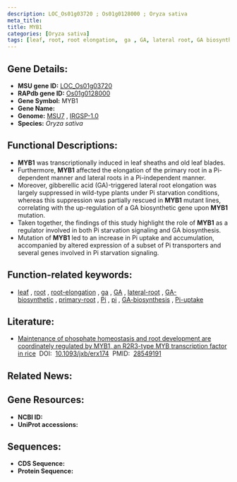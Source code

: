 ```yaml
---
description: LOC_Os01g03720 ; Os01g0128000 ; Oryza sativa
meta_title:
title: MYB1
categories: [Oryza sativa]
tags: [leaf, root, root elongation,  ga , GA, lateral root, GA biosynthetic, primary root, Pi,  pi , GA biosynthesis, Pi uptake]
---
```


## Gene Details:
- **MSU gene ID:** [LOC_Os01g03720](http://rice.uga.edu/cgi-bin/ORF_infopage.cgi?orf=LOC_Os01g03720)  
- **RAPdb gene ID:** [Os01g0128000](https://rapdb.dna.affrc.go.jp/locus/?name=Os01g0128000)  
- **Gene Symbol:** MYB1
- **Gene Name:**
- **Genome:**  [MSU7](http://rice.uga.edu/)&nbsp;,&nbsp;[IRGSP-1.0](https://rapdb.dna.affrc.go.jp/download/irgsp1.html)
- **Species:** *Oryza sativa*

## Functional Descriptions:
   - **MYB1** was transcriptionally induced in leaf sheaths and old leaf blades.
   - Furthermore, **MYB1** affected the elongation of the primary root in a Pi-dependent manner and lateral roots in a Pi-independent manner.
   - Moreover, gibberellic acid (GA)-triggered lateral root elongation was largely suppressed in wild-type plants under Pi starvation conditions, whereas this suppression was partially rescued in **MYB1** mutant lines, correlating with the up-regulation of a GA biosynthetic gene upon **MYB1** mutation.
   - Taken together, the findings of this study highlight the role of **MYB1** as a regulator involved in both Pi starvation signaling and GA biosynthesis.
   - Mutation of **MYB1** led to an increase in Pi uptake and accumulation, accompanied by altered expression of a subset of Pi transporters and several genes involved in Pi starvation signaling.

## Function-related keywords:
   - [leaf](/tags/leaf/)&nbsp;,&nbsp;[root](/tags/root/)&nbsp;,&nbsp;[root-elongation](/tags/root-elongation/)&nbsp;,&nbsp;[ga](/tags/ga/)&nbsp;,&nbsp;[GA](/tags/GA/)&nbsp;,&nbsp;[lateral-root](/tags/lateral-root/)&nbsp;,&nbsp;[GA-biosynthetic](/tags/GA-biosynthetic/)&nbsp;,&nbsp;[primary-root](/tags/primary-root/)&nbsp;,&nbsp;[Pi](/tags/Pi/)&nbsp;,&nbsp;[pi](/tags/pi/)&nbsp;,&nbsp;[GA-biosynthesis](/tags/GA-biosynthesis/)&nbsp;,&nbsp;[Pi-uptake](/tags/Pi-uptake/)

## Literature:
   - [Maintenance of phosphate homeostasis and root development are coordinately regulated by MYB1, an R2R3-type MYB transcription factor in rice](https://www.doi.org/10.1093/jxb/erx174)&nbsp;&nbsp;DOI:&nbsp;&nbsp;[10.1093/jxb/erx174](https://www.doi.org/10.1093/jxb/erx174)&nbsp;&nbsp;PMID:&nbsp;&nbsp;[28549191](https://pubmed.ncbi.nlm.nih.gov/28549191/)

## Related News:

## Gene Resources:
- **NCBI ID:**  []()
- **UniProt accessions:** [](https://www.uniprot.org/uniprotkb//entry)

## Sequences:
- **CDS Sequence:**
- **Protein Sequence:**
